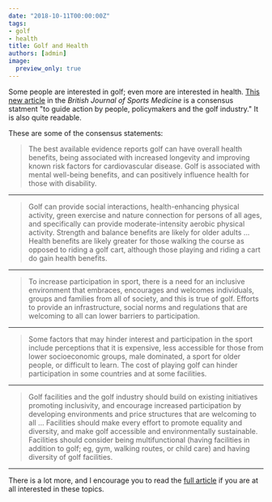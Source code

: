 ```yaml
---
date: "2018-10-11T00:00:00Z"
tags:
- golf
- health
title: Golf and Health
authors: [admin]
image:
  preview_only: true
---
```


Some people are interested in golf; even more are interested in health. [This new article](https://dx.doi.org/10.1136/bjsports-2018-099509) in the *British Journal of Sports Medicine* is a consensus statment "to guide action by people, policymakers and the golf industry." It is also quite readable. 

These are some of the consensus statements:

> The best available evidence reports golf can have overall health benefits, being associated with increased longevity and improving known risk factors for cardiovascular disease. Golf is associated with mental well-being benefits, and can positively influence health for those with disability.

---

> Golf can provide social interactions, health-enhancing physical activity, green exercise and nature connection for persons of all ages, and specifically can provide moderate-intensity aerobic physical activity. Strength and balance benefits are likely for older adults ... Health benefits are likely greater for those walking the course as opposed to riding a golf cart, although those playing and riding a cart do gain health benefits.

---

> To increase participation in sport, there is a need for an inclusive environment that embraces, encourages and welcomes individuals, groups and families from all of society, and this is true of golf. Efforts to provide an infrastructure, social norms and regulations that are welcoming to all can lower barriers to participation. 

---

> Some factors that may hinder interest and participation in the sport include perceptions that it is expensive, less accessible for those from lower socioeconomic groups, male dominated, a sport for older people, or difficult to learn. The cost of playing golf can hinder participation in some countries and at some facilities.

---

> Golf facilities and the golf industry should build on existing initiatives promoting inclusivity, and encourage increased participation by developing environments and price structures that are welcoming to all ... Facilities should make every effort to promote equality and diversity, and make golf accessible and environmentally sustainable. Facilities should consider being multifunctional (having facilities in addition to golf; eg, gym, walking routes, or child care) and having diversity of golf facilities. 

---

There is a lot more, and I encourage you to read the [full article](https://dx.doi.org/10.1136/bjsports-2018-099509) if you are at all interested in these topics.
